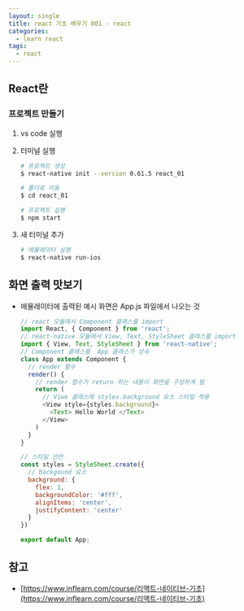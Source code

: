 ```yaml
---
layout: single
title: react 기초 배우기 001 - react
categories: 
  - learn react
tags:
  - react
---
```


## React란

### 프로젝트 만들기

1. vs code 실행
1. 터미널 실행

    ~~~bash
    # 프로젝트 생성
    $ react-native init --version 0.61.5 react_01

    # 폴더로 이동
    $ cd react_01

    # 프로젝트 실행
    $ npm start
    ~~~

1. 새 터미널 추가

    ~~~bash
    # 에뮬레이터 실행
    $ react-native run-ios
    ~~~

## 화면 출력 맛보기

- 에뮬레이터에 출력된 예시 화면은 App.js 파일에서 나오는 것

  ~~~javascript
  // react 모듈에서 Component 클래스를 import
  import React, { Component } from 'react';
  // react-native 모듈에서 View, Text, StyleSheet 클래스를 import
  import { View, Text, StyleSheet } from 'react-native';
  // Component 클래스를  App 클래스가 상속
  class App extends Component {
    // render 함수
    render() {
      // render 함수가 return 하는 내용이 화면을 구성하게 됨
      return (
        // Viwe 클래스에 styles.background 요소 스타일 적용
        <View style={styles.background}>
          <Text> Hello World </Text>
        </View>
      )
    }
  }

  // 스타일 선언
  const styles = StyleSheet.create({
    // backgound 요소
    background: {
      flex: 1,
      backgroundColor: '#fff',
      alignItems: 'center',
      justifyContent: 'center'
    }
  })

  export default App;
  ~~~

## 참고
- [https://www.inflearn.com/course/리액트-네이티브-기초](https://www.inflearn.com/course/리액트-네이티브-기초)